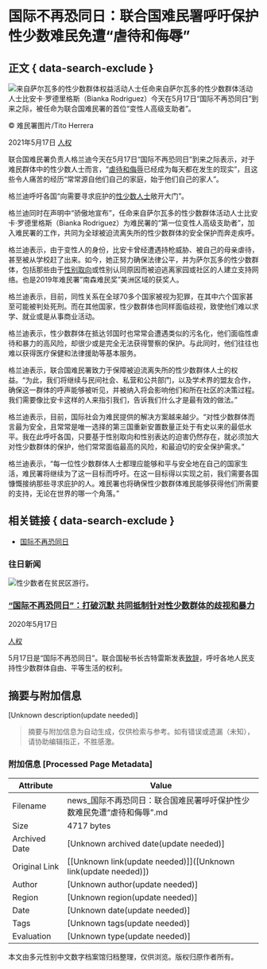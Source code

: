 # 国际不再恐同日：联合国难民署呼吁保护性少数难民免遭“虐待和侮辱”

## 正文 { data-search-exclude }


![来自萨尔瓦多的性少数群体权益活动人士任命来自萨尔瓦多的性少数群体活动人士比安卡·罗德里格斯（Bianka Rodriguez）今天在5月17日“国际不再恐同日”到来之际，被任命为联合国难民署的首位“变性人高级支助者”。](https://global.unitednations.entermediadb.net/assets/mediadb/services/module/asset/downloads/preset/Libraries/Production+Library/17-05-21-UNHCR-Bianka-Rodriguez-trans-activist-LGBTI-Salvador.jpg/image1170x530cropped.jpg)

© 难民署图片/Tito Herrera

2021年5月17日 [人权](/zh/news/topic/human-rights)

联合国难民署负责人格兰迪今天在5月17日“国际不再恐同日”到来之际表示，对于难民群体中的性少数人士而言，“[虐待和侮辱](https://www.unhcr.org/news/press/2021/5/60a22a434/un-high-commissioner-refugees-filippo-grandis-message-international-day.html "(opens in a new window)")已经成为每天都在发生的现实”，且这些令人痛苦的经历“常常源自他们自己的家庭，始于他们自己的家人”。

格兰迪呼吁各国“向需要寻求庇护的[性少数人士](https://news.un.org/zh/story/2020/05/1057622)敞开大门”。

格兰迪同时在声明中“骄傲地宣布”，任命来自萨尔瓦多的性少数群体活动人士比安卡·罗德里格斯（Bianka Rodriguez）为难民署的“第一位变性人高级支助者”，加入难民署的工作，共同为全球被迫流离失所的性少数群体的安全保护而奔走疾呼。

格兰迪表示，由于变性人的身份，比安卡曾经遭遇持枪威胁、被自己的母亲虐待，甚至被从学校赶了出来。如今，她正努力确保法律公平，并为萨尔瓦多的性少数群体，包括那些由于[性别取向](https://news.un.org/zh/story/2020/06/1060012)或性别认同原因而被迫逃离家园或社区的人建立支持网络。也是2019年难民署”南森难民奖”美洲区域的获奖人。

格兰迪表示，目前，同性关系在全球70多个国家被视为犯罪，在其中六个国家甚至可能被判处死刑。而在其他国家，性少数群体也同样面临歧视，致使他们难以求学、就业或是从事商业活动。

格兰迪表示，性少数群体在抵达邻国时也常常会遭遇类似的污名化，他们面临性虐待和暴力的高风险，却很少或是完全无法获得警察的保护。与此同时，他们往往也难以获得医疗保健和法律援助等基本服务。

格兰迪表示，联合国难民署致力于保障被迫流离失所的性少数群体人士的权益。“为此，我们将继续与民间社会、私营和公共部门，以及学术界的盟友合作，确保这一群体的呼声能够被听见，并被纳入将会影响他们和所在社区的决策过程。我们需要像比安卡这样的人来指引我们，告诉我们什么才是最有效的做法。”

格兰迪表示，目前，国际社会为难民提供的解决方案越来越少。“对性少数群体而言最为安全，且常常是唯一选择的第三国重新安置数量正处于有史以来的最低水平。我在此呼吁各国，只要基于性别取向和性别表达的迫害仍然存在，就必须加大对性少数群体的保护，他们常常面临最高的风险，和最迫切的安全保护需求。”

格兰迪表示，“每一位性少数群体人士都理应能够和平与安全地在自己的国家生活，难民署将继续为了这一目标而呼吁。在这一目标得以实现之前，我们需要各国慷慨接纳那些寻求庇护的人。难民署也将确保性少数群体难民能够获得他们所需要的支持，无论在世界的哪一个角落。”

## 相关链接 { data-search-exclude }

- [国际不再恐同日](/zh/tags/guojibuzaikongtongri)

### 往日新闻

![性少数者在贫民区游行。](https://global.unitednations.entermediadb.net/assets/mediadb/services/module/asset/downloads/preset/Libraries/Production+Library/20-02-2020_UN-Rio_Favela-03.jpg/image350x235cropped.jpg)

### [“国际不再恐同日”：打破沉默 共同抵制针对性少数群体的歧视和暴力](/zh/story/2020/05/1057622)

2020年5月17日

[人权](/zh/news/topic/human-rights)

5月17日是“国际不再恐同日”。联合国秘书长古特雷斯发表[致辞](https://www.un.org/sg/en/content/sg/statement/2020-05-17/secretary-generals-message-the-international-day-against-homophobia-biphobia-and-transphobia)，呼吁各地人民支持性少数群体自由、平等生活的权利。
<!-- tcd_original_link https://news.un.org/zh/story/2021/05/1084182 -->


## 摘要与附加信息

<!-- tcd_abstract -->
[Unknown description(update needed)]
<!-- tcd_abstract_end -->

> 摘要与附加信息为自动生成，仅供检索与参考。如有错误或遗漏（未知），请协助编辑指正，不胜感激。

### 附加信息 [Processed Page Metadata]

| Attribute       | Value                                  |
|-----------------|----------------------------------------|
| Filename        | news_国际不再恐同日：联合国难民署呼吁保护性少数难民免遭“虐待和侮辱”.md                             |
| Size            | 4717 bytes                           |
| Archived Date   | [Unknown archived date(update needed)]                             |
| Original Link   | [[Unknown link(update needed)]]([Unknown link(update needed)])                       |
| Author          | [Unknown author(update needed)]                               |
| Region          | [Unknown region(update needed)]                               |
| Date            | [Unknown date(update needed)]                                 |
| Tags            | [Unknown tags(update needed)]                                 |
| Evaluation            | [Unknown type(update needed)]                                 |
<!-- tcd_table_end -->

本文由多元性别中文数字档案馆归档整理，仅供浏览。版权归原作者所有。
